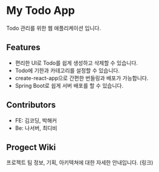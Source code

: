 # My Todo App

Todo 관리를 위한 웹 애플리케이션 입니다.

## Features

- 편리한 UI로 Todo를 쉽게 생성하고 삭제할 수 있습니다.
- Todo에 기한과 카테고리를 설정할 수 있습니다.
- create-react-app으로 간편한 번들링과 배포가 가능합니다.
- Spring Boot로 쉽게 서버 배포를 할 수 있습니다.

## Contributors

- FE: 김코딩, 박해커
- Be: 나서버, 최디비

## Progect Wiki

프로젝트 팀 정보, 기획, 아키텍쳐에 대한 자세한 안내입니다.
(링크)

